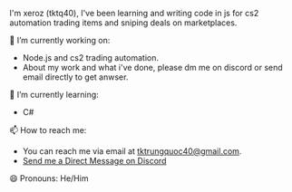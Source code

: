 
I'm xeroz (tktq40), I've been learning and writing code in js for cs2 automation trading items and sniping deals on marketplaces.

🔭 I’m currently working on:
- Node.js and cs2 trading automation.
- About my work and what i've done, please dm me on discord or send email directly to get anwser.
  
🌱 I’m currently learning:
- C#

📫 How to reach me:
- You can reach me via email at [tktrungquoc40@gmail.com](mailto:tktrungquoc40@gmail.com).
- [Send me a Direct Message on Discord](https://discord.com/users/700895996112142358)

😄 Pronouns: He/Him
